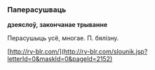 ### Паперасушваць
**дзеяслоў, закончанае трыванне**

Перасушыць усё, многае. П. бялізну.

<a rel="author">[http://rv-blr.com/](http://rv-blr.com/slounik.jsp?letterId=0&maskId=0&pageId=2152)</a>
